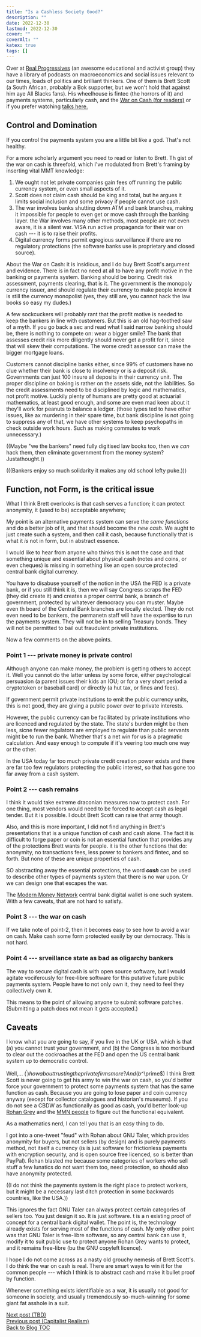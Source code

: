 ```yaml
---
title: "Is a Cashless Society Good?"
description: ""
date: 2022-12-30
lastmod: 2022-12-30
cover: ""
coverAlt: ""
katex: true
tags: []
---
```


Over at [Real Progressives](https://realprogressives.org/podcast_episode/episode-181-cloudmoney-with-brett-scott) (an awesome educational and activist group) they have a 
library of podcasts on macroeconomics and social issues relevant to our times, loads 
of politics and brilliant thinkers. One of them is Brett Scott (a South African, 
probably a Bok supporter, but we won't hold that against him aye All Blacks fans). 
His wheelhouse is fintec (the horrors of it) and payments systems, particularly cash, 
and the 
[War on Cash (for readers)](https://www.opendemocracy.net/en/opendemocracyuk/war-on-cash/) 
or if you prefer watching [talks here.](https://www.youtube.com/watch?v=vcE1IiiIV0A)


## Control and Domination

If you control the payments system you are a little bit like a god. That's not healthy. 

For a more scholarly argument you need to read or listen to Brett. Th gist of the war on cash is threefold, which I've modulated from Brett's framing by inserting vital MMT knowledge:

1. We ought not let private companies gain fees off running the public currency 
system, or even small aspects of it.
2. Scott does not claim cash should be king and total, but he argues it limits social 
inclusion and some privacy if people cannot use cash.
3. The war involves banks shutting down ATM and bank branches, making it impossible 
for people to even get or move cash through the banking layer. the War involves many 
other methods, most people are not even aware, it is a silent war. VISA run active 
propaganda for their war on cash --- it is to raise their profits.
4. Digital currency forms permit egregious surveillance if there are no regulatory 
protections (the software banks use is proprietary and closed source).

About the War on Cash: it is insidious, and I do buy Brett Scott's argument and 
evidence. There is in fact no need at all to have any profit motive in the banking 
or payments system. Banking should be boring. Credit risk assessment, payments 
clearing, that is it. The government is the monopoly currency issuer, and should 
regulate their currency to make people know it is still the currency monopolist (yes, 
they still are, you cannot hack the law books so easy my dudes.)

A few sockcuckers will probably rant that the profit motive is needed to keep the 
bankers in line with customers. But this is an old hag-toothed saw of a myth. If you 
go back a sec and read what I said narrow banking should be, there is nothing to 
compete on: wear a bigger smile? The bank that assesses credit risk more diligently 
should never get a profit for it, since that will skew their computations. The worse 
credit assessor can make the bigger mortgage loans.

Customers cannot discipline banks either, since 99% of customers have no clue whether 
their bank is close to insolvency or is a deposit risk. Governments can just 100 
insure all deposits in their currency unit. The proper discipline on baking 
is rather on the assets side, not the liabilities. So the credit assessments need to 
be disciplined by logic and mathematics, not profit motive. Luckily plenty of humans 
are pretty good at actuarial mathematics, at least good enough, and some are even mad 
keen about it they'll work for peanuts to balance a ledger. (those types ted to have 
other issues, like ax murdering in their spare time, but bank discipline is not going 
to suppress any of that, we have other systems to keep psychopaths in check outside 
work hours. Such as making commutes to work unnecessary.)

((Maybe "we the bankers" need fully digitised law books too, then we *can* hack 
them, then eliminate government from the money system? Justathought.))

(((Bankers enjoy so much solidarity it makes any old school lefty puke.)))


## Function, not Form, is the critical issue

What I think Brett overlooks is that cash serves a function; it can protect 
anonymity, it (used to be) acceptable anywhere; 

My point is an alternative payments system can serve the *same functions* and do a 
better job of it, and that should become the *new cash*. We aught to just create 
such a system, and then call it cash, because functionally that is what it *is* not 
in form, but in abstract essence.

I would like to hear from anyone who thinks this is not the case and that something unique and essential about physical cash (notes and coins, or even cheques) is missing in something like an open source protected central bank digital currency.

You have to disabuse yourself of the notion in the USA the FED is a private bank, or 
if you still think it is, then we will say Congress scraps the FED (they did create 
it) and creates a proper central bank, a branch of government, protected by whatever 
democracy you can muster. Maybe even th board of the Central Bank branches are 
locally elected. They do not even need to be bankers, the permanetn staff will have 
the expertise to run the payments system. They will not be in to selling Treasury 
bonds. They will not be permitted to bail out fraudulent private institutions.


Now a few comments on the above points.


### Point 1 --- private money is private control

Although anyone can make money, the problem is getting others to accept it. Well you 
cannot do the latter unless by some force, either psychological persuasion (a parent 
issues their kids an IOU; or for a very short period a cryptotoken or baseball card) 
or directly (a hut tax, or fines and fees).

If government permit private institutions to emit the public currency units, this is 
not good, they are giving a public power over to private interests.

However, the public currency can be facilitated by private institutions who are 
licenced and regulated by the state. The state's burden might be then less, sicne 
fewer regulators are employed to regulate than public servants might be to run the 
bank. Whether that's a net win for us is a pragmatic calculation. And easy enough to 
compute if it's veering too much one way or the other. 

In the USA today far too much private credit creation power exists and there are far 
too few regulators protecting the public interest, so that has gone too far away from 
a cash system.


### Point 2 --- cash remains

I think it would take extreme draconian measures now to protect cash. For one thing, most vendors would need to be forced to accept cash as legal tender. 
But it is possible. I doubt Brett Scott can raise that army though.

Also, and this is more important, I did not find anything in Brett's presentations that is a unique function of cash and cash alone. The fact it is difficult to forge paper or coin is not an essential function that provides any of the protections Brett wants for people. it is the other functions that do: anonymity, no transactions fees, 
less power to bankers and fintec, and so forth. But none of these are unique properties of cash.

SO abstracting away the essential protections, the word **_cash_** can be used to describe other types of payments system that there is no war upon. Or we can design one that escapes the war.

The [Modern Money Network](https://rohangrey.net/writing/#digital) central bank 
digital wallet is one such system. With a few caveats, that are not hard to satisfy.


### Point 3 --- the war on cash

If we take note of point-2, then it becomes easy to see how to avoid a war on cash. Make cash some form protected easily by our democracy. This is not hard.


### Point 4 --- srveillance state as bad as oligarchy bankers

The way to secure digital cash is with open source software, but I would agitate vociferously for free-libre software for this putative future public payments system. People have to not only own it, they need to feel they collectively own it.

This means to the point of allowing anyone to submit software patches. (Submitting a patch does not mean it gets accepted.)


## Caveats

I know what you are going to say, if you live in the UK or USA, which is that (a) you cannot trust your government, and (b) the Congress is too moribund to clear out the cockroaches at the FED and open the US central bank system up to democratic control.

Well,... ($^\prime) how about trusting the private firms more? And (b$^\prime$) I think Brett Scott is never going to get his army to win the war on cash, so you'd better force your government to protect some payments system that has the same function as cash.
Because you are going to lose paper and coin currency anyway (except for collector 
catalogues and historian's museums). If you do not see a CBDW as functionally as good 
as cash, you'd better look-up 
[Rohan Grey](https://rohangrey.net/writing/#digital) 
and the [MMN people](https://www.modernmoneynetwork.org/) to figure out the functional equivalent.

As a mathematics nerd, I can tell you that is an easy thing to do. 

I got into a one-tweet "feud" with Rohan about GNU Taler, which provides anonymity 
for buyers, but not sellers (by design) and is purely payments method, not itself a 
currency (is is just software for frictionless payments with encryption security, and 
is open source free licenced, so is better than PayPal). 
Rohan blasted me because some categories of workers who sell stuff a few lunatics do 
not want them too, need protection, so should also have anonymity protected.

((I do not think the payments system is the right place to protect workers, but it 
might be a necessary last ditch protection in some backwards countries, like the 
USA.))
 
This ignores the fact GNU Taler can always protect certain categories of sellers too. 
You just design it so. It is just software. t is a n existing proof of concept for a 
central bank digital wallet.  The point is, the technology already 
exists for serving most of the functions of cash. My only other point was that GNU 
Taler is free-libre software, so any central bank can use it, modify it to suit 
public use to protect anyone Rohan Grey wants to protect, and it remains free-libre 
(bu the GNU copyleft licence).

I hope I do not come across as a nasty old grouchy nemesis of Brett Scott's. I do 
think the war on cash is real. There are smart ways to win it for the 
common people --- which I think is to abstract cash and make it bullet proof 
by function.

Whenever something exists identifiable as a war, it is usually not good for someone in 
society, and usually tremendously so-much-winning for some giant fat asshole in a 
suit. 


[Next post (TBD)](./)  
[Previous post (Capitalist Realism)](../5_capitalrealism)  
[Back to Blog TOC](../)
